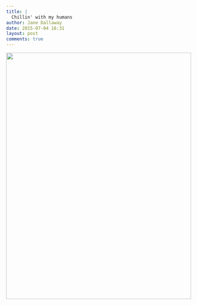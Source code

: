 ```yaml
---
title: |
  Chillin' with my humans
author: Jane Dallaway
date: 2015-07-04 16:31
layout: post
comments: true
---
```


<div><a href="http://static.skitters.dallaway.com/Ltp_IMG_2449.JPG"><img src="http://static.skitters.dallaway.com/Ltp_thumb_IMG_2449.JPG" width="500" height="667"/></a></div>



  




      
